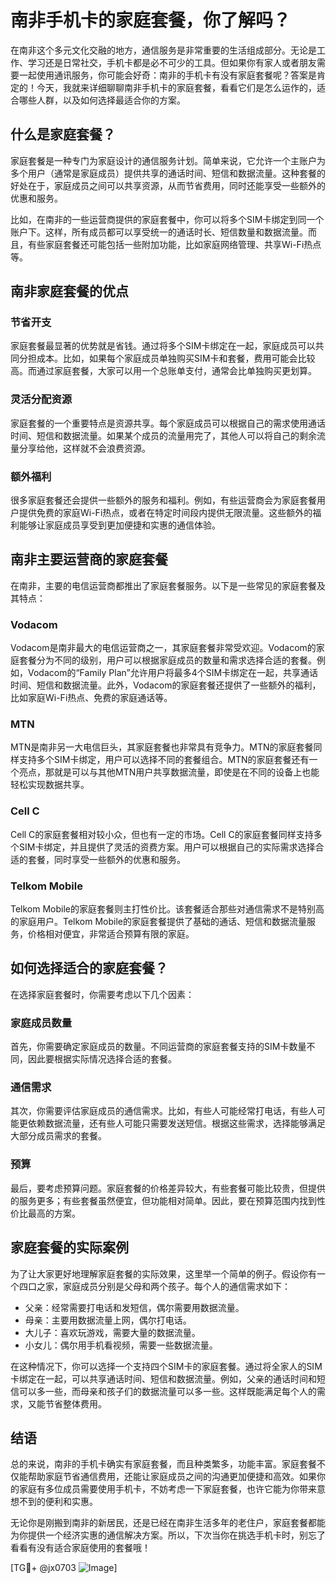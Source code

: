 # 南非手机卡的家庭套餐，你了解吗？

在南非这个多元文化交融的地方，通信服务是非常重要的生活组成部分。无论是工作、学习还是日常社交，手机卡都是必不可少的工具。但如果你有家人或者朋友需要一起使用通讯服务，你可能会好奇：南非的手机卡有没有家庭套餐呢？答案是肯定的！今天，我就来详细聊聊南非手机卡的家庭套餐，看看它们是怎么运作的，适合哪些人群，以及如何选择最适合你的方案。

## 什么是家庭套餐？

家庭套餐是一种专门为家庭设计的通信服务计划。简单来说，它允许一个主账户为多个用户（通常是家庭成员）提供共享的通话时间、短信和数据流量。这种套餐的好处在于，家庭成员之间可以共享资源，从而节省费用，同时还能享受一些额外的优惠和服务。

比如，在南非的一些运营商提供的家庭套餐中，你可以将多个SIM卡绑定到同一个账户下。这样，所有成员都可以享受统一的通话时长、短信数量和数据流量。而且，有些家庭套餐还可能包括一些附加功能，比如家庭网络管理、共享Wi-Fi热点等。

## 南非家庭套餐的优点

### 节省开支

家庭套餐最显著的优势就是省钱。通过将多个SIM卡绑定在一起，家庭成员可以共同分担成本。比如，如果每个家庭成员单独购买SIM卡和套餐，费用可能会比较高。而通过家庭套餐，大家可以用一个总账单支付，通常会比单独购买更划算。

### 灵活分配资源

家庭套餐的一个重要特点是资源共享。每个家庭成员可以根据自己的需求使用通话时间、短信和数据流量。如果某个成员的流量用完了，其他人可以将自己的剩余流量分享给他，这样就不会浪费资源。

### 额外福利

很多家庭套餐还会提供一些额外的服务和福利。例如，有些运营商会为家庭套餐用户提供免费的家庭Wi-Fi热点，或者在特定时间段内提供无限流量。这些额外的福利能够让家庭成员享受到更加便捷和实惠的通信体验。

## 南非主要运营商的家庭套餐

在南非，主要的电信运营商都推出了家庭套餐服务。以下是一些常见的家庭套餐及其特点：

### Vodacom

Vodacom是南非最大的电信运营商之一，其家庭套餐非常受欢迎。Vodacom的家庭套餐分为不同的级别，用户可以根据家庭成员的数量和需求选择合适的套餐。例如，Vodacom的“Family Plan”允许用户将最多4个SIM卡绑定在一起，共享通话时间、短信和数据流量。此外，Vodacom的家庭套餐还提供了一些额外的福利，比如家庭Wi-Fi热点、免费的家庭通话等。

### MTN

MTN是南非另一大电信巨头，其家庭套餐也非常具有竞争力。MTN的家庭套餐同样支持多个SIM卡绑定，用户可以选择不同的套餐组合。MTN的家庭套餐还有一个亮点，那就是可以与其他MTN用户共享数据流量，即使是在不同的设备上也能轻松实现数据共享。

### Cell C

Cell C的家庭套餐相对较小众，但也有一定的市场。Cell C的家庭套餐同样支持多个SIM卡绑定，并且提供了灵活的资费方案。用户可以根据自己的实际需求选择合适的套餐，同时享受一些额外的优惠和服务。

### Telkom Mobile

Telkom Mobile的家庭套餐则主打性价比。该套餐适合那些对通信需求不是特别高的家庭用户。Telkom Mobile的家庭套餐提供了基础的通话、短信和数据流量服务，价格相对便宜，非常适合预算有限的家庭。

## 如何选择适合的家庭套餐？

在选择家庭套餐时，你需要考虑以下几个因素：

### 家庭成员数量

首先，你需要确定家庭成员的数量。不同运营商的家庭套餐支持的SIM卡数量不同，因此要根据实际情况选择合适的套餐。

### 通信需求

其次，你需要评估家庭成员的通信需求。比如，有些人可能经常打电话，有些人可能更依赖数据流量，还有些人可能只需要发送短信。根据这些需求，选择能够满足大部分成员需求的套餐。

### 预算

最后，要考虑预算问题。家庭套餐的价格差异较大，有些套餐可能比较贵，但提供的服务更多；有些套餐虽然便宜，但功能相对简单。因此，要在预算范围内找到性价比最高的方案。

## 家庭套餐的实际案例

为了让大家更好地理解家庭套餐的实际效果，这里举一个简单的例子。假设你有一个四口之家，家庭成员分别是父母和两个孩子。每个人的通信需求如下：

- 父亲：经常需要打电话和发短信，偶尔需要用数据流量。
- 母亲：主要用数据流量上网，偶尔打电话。
- 大儿子：喜欢玩游戏，需要大量的数据流量。
- 小女儿：偶尔用手机看视频，需要一些数据流量。

在这种情况下，你可以选择一个支持四个SIM卡的家庭套餐。通过将全家人的SIM卡绑定在一起，可以共享通话时间、短信和数据流量。例如，父亲的通话时间和短信可以多一些，而母亲和孩子们的数据流量可以多一些。这样既能满足每个人的需求，又能节省整体费用。

## 结语

总的来说，南非的手机卡确实有家庭套餐，而且种类繁多，功能丰富。家庭套餐不仅能帮助家庭节省通信费用，还能让家庭成员之间的沟通更加便捷和高效。如果你的家庭有多位成员需要使用手机卡，不妨考虑一下家庭套餐，也许它能为你带来意想不到的便利和实惠。

无论你是刚搬到南非的新居民，还是已经在南非生活多年的老住户，家庭套餐都能为你提供一个经济实惠的通信解决方案。所以，下次当你在挑选手机卡时，别忘了看看有没有适合家庭使用的套餐哦！

[TG💪+ @jx0703 ![Image](https://github.com/user-attachments/assets/dbca1d08-cadb-493c-b0ec-ad6f7a83f270)]